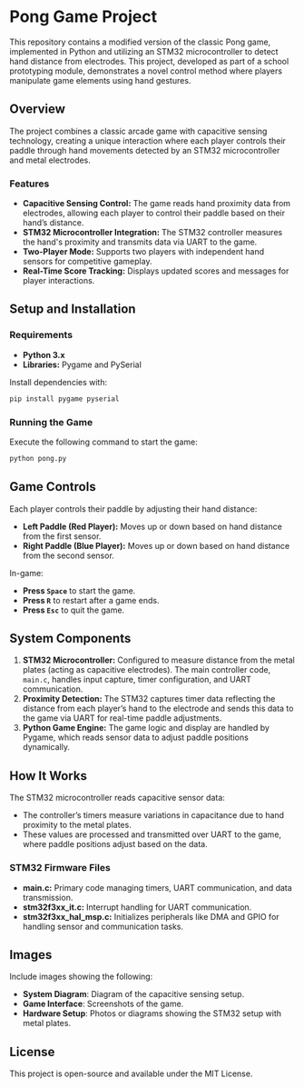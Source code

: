 # Pong Game Project

This repository contains a modified version of the classic Pong game, implemented in Python and utilizing an STM32 microcontroller to detect hand distance from electrodes. This project, developed as part of a school prototyping module, demonstrates a novel control method where players manipulate game elements using hand gestures.

## Overview

The project combines a classic arcade game with capacitive sensing technology, creating a unique interaction where each player controls their paddle through hand movements detected by an STM32 microcontroller and metal electrodes.

### Features
- **Capacitive Sensing Control:** The game reads hand proximity data from electrodes, allowing each player to control their paddle based on their hand’s distance.
- **STM32 Microcontroller Integration:** The STM32 controller measures the hand's proximity and transmits data via UART to the game.
- **Two-Player Mode:** Supports two players with independent hand sensors for competitive gameplay.
- **Real-Time Score Tracking:** Displays updated scores and messages for player interactions.

## Setup and Installation

### Requirements
- **Python 3.x**
- **Libraries:** Pygame and PySerial

Install dependencies with:
```bash
pip install pygame pyserial
```

### Running the Game
Execute the following command to start the game:
```bash
python pong.py
```

## Game Controls
Each player controls their paddle by adjusting their hand distance:
- **Left Paddle (Red Player):** Moves up or down based on hand distance from the first sensor.
- **Right Paddle (Blue Player):** Moves up or down based on hand distance from the second sensor.

In-game:
- **Press `Space`** to start the game.
- **Press `R`** to restart after a game ends.
- **Press `Esc`** to quit the game.

## System Components

1. **STM32 Microcontroller:** Configured to measure distance from the metal plates (acting as capacitive electrodes). The main controller code, `main.c`, handles input capture, timer configuration, and UART communication.
2. **Proximity Detection:** The STM32 captures timer data reflecting the distance from each player’s hand to the electrode and sends this data to the game via UART for real-time paddle adjustments.
3. **Python Game Engine:** The game logic and display are handled by Pygame, which reads sensor data to adjust paddle positions dynamically.

## How It Works

The STM32 microcontroller reads capacitive sensor data:
- The controller’s timers measure variations in capacitance due to hand proximity to the metal plates.
- These values are processed and transmitted over UART to the game, where paddle positions adjust based on the data.

### STM32 Firmware Files
- **main.c:** Primary code managing timers, UART communication, and data transmission.
- **stm32f3xx_it.c:** Interrupt handling for UART communication.
- **stm32f3xx_hal_msp.c:** Initializes peripherals like DMA and GPIO for handling sensor and communication tasks.

## Images
Include images showing the following:
- **System Diagram**: Diagram of the capacitive sensing setup.
- **Game Interface**: Screenshots of the game.
- **Hardware Setup**: Photos or diagrams showing the STM32 setup with metal plates.

## License
This project is open-source and available under the MIT License.
